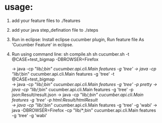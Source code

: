 # usage:

1. add your feature files to ./features

2. add your java step_defination file to ./steps

3. Run in eclipse:
   Install eclipse cucumber plugin, Run feature file As 'Cucumber Feature' in eclipse.
   
4. Run using command line:
   sh compile.sh
   sh cucumber.sh -t @CASE=test_bigmap -DBROWSER=Firefox
   
   -> java -cp "lib/*;bin" cucumber.api.cli.Main features -g 'tree'
   -> java -cp "lib/*;bin" cucumber.api.cli.Main features -g 'tree' -t @CASE=test_bigmap   
   -> java -cp "lib/*;bin" cucumber.api.cli.Main features -g 'tree' -p pretty
   -> java -cp "lib/*;bin" cucumber.api.cli.Main features -g 'tree' -p json:Result/result.json
   -> java -cp "lib/*;bin" cucumber.api.cli.Main features -g 'tree' -p html:Result/htmlResult   
   -> java -cp "lib/*;bin" cucumber.api.cli.Main features -g 'tree' -g 'wabi'
   -> java -DBROWSER=Firefox -cp "lib/*;bin" cucumber.api.cli.Main features -g 'tree' -g 'wabi'
   
   
   